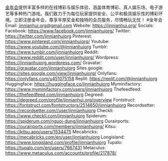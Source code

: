 <a href="https://jinnianhui.org/">金年会</a>提供丰富多样的在线博彩与娱乐体验，涵盖体育博彩、真人娱乐场、电子游艺等多种热门游戏。我们致力于为每位玩家提供安全、公平和极具娱乐性的博彩环境。立即注册金年会，尊享丰厚奖金和独特的会员服务，尽情畅玩无忧！
#金年会
Email: jinnianhui.org@gmail.com
Website: <a href="https://jinnianhui.org/">https://jinnianhui.org/</a>
Socials:
Facebook: <a href="https://www.facebook.com/jinnianhuiorg/">https://www.facebook.com/jinnianhuiorg/</a>
Twitter: <a href="https://twitter.com/jinnianhuiorg">https://twitter.com/jinnianhuiorg</a>
Pinterest: <a href="https://www.pinterest.com/jinnianhuiorg/">https://www.pinterest.com/jinnianhuiorg/</a>
Youtube: <a href="https://www.youtube.com/@jinnianhuiorg">https://www.youtube.com/@jinnianhuiorg</a>
Tumblr: <a href="https://www.tumblr.com/jinnianhuiorg">https://www.tumblr.com/jinnianhuiorg</a>
Reddit: <a href="https://www.reddit.com/user/jinnianhuiorg/">https://www.reddit.com/user/jinnianhuiorg/</a>
Wordpress: <a href="https://jinnianhuiorg.wordpress.com/">https://jinnianhuiorg.wordpress.com/</a>
Gravatar: <a href="https://gravatar.com/jinnianhuiorg">https://gravatar.com/jinnianhuiorg</a>
Sites.google: <a href="https://sites.google.com/view/jinnianhuiorg/">https://sites.google.com/view/jinnianhuiorg/</a>
Onlyfans: <a href="https://onlyfans.com/u451075158">https://onlyfans.com/u451075158</a>
Replit: <a href="https://replit.com/@jinnianhuiorg">https://replit.com/@jinnianhuiorg</a>
Huggingface: <a href="https://huggingface.co/jinnianhuiorg">https://huggingface.co/jinnianhuiorg</a>
Myminifactory: <a href="https://www.myminifactory.com/users/jinnianhuiorg">https://www.myminifactory.com/users/jinnianhuiorg</a>
Thefeedfeed: <a href="https://thefeedfeed.com/jinnianhuiorg">https://thefeedfeed.com/jinnianhuiorg</a>
Degreed: <a href="https://degreed.com/profile/jinnianhui.org/overview">https://degreed.com/profile/jinnianhui.org/overview</a>
Fontstruct: <a href="https://fontstruct.com/fontstructors/2514650/jinnianhuiorg">https://fontstruct.com/fontstructors/2514650/jinnianhuiorg</a>
Recordsetter: <a href="https://recordsetter.com//user/jinnianhuiorg">https://recordsetter.com//user/jinnianhuiorg</a>
Checkli: <a href="https://www.checkli.com/jinnianhuiorg">https://www.checkli.com/jinnianhuiorg</a>
Spiderum: <a href="https://spiderum.com/nguoi-dung/jinnianhuiorg">https://spiderum.com/nguoi-dung/jinnianhuiorg</a>
Ourairports: <a href="https://ourairports.com/members/jinnianhuiorg/">https://ourairports.com/members/jinnianhuiorg/</a>
Kitsu: <a href="https://kitsu.app/users/1534475">https://kitsu.app/users/1534475</a>
Mecabricks: <a href="https://mecabricks.com/en/user/jinnianhuiorg">https://mecabricks.com/en/user/jinnianhuiorg</a>
Longisland: <a href="https://www.longisland.com/profile/jinnianhuiorg">https://www.longisland.com/profile/jinnianhuiorg</a>
Tupalo: <a href="https://tupalo.com/en/users/7667431">https://tupalo.com/en/users/7667431</a>
Metaculus: <a href="https://www.metaculus.com/accounts/profile/217878/">https://www.metaculus.com/accounts/profile/217878/</a>